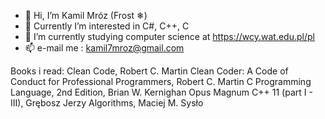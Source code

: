 - 👋 Hi, I’m Kamil Mróz (Frost ❄)
- 👀 Currently I’m interested in C#, C++, C
- 🌱 I’m currently studying computer science at https://wcy.wat.edu.pl/pl
- 📫 e-mail me : kamil7mroz@gmail.com

Books i read:
Clean Code, Robert C. Martin
Clean Coder: A Code of Conduct for Professional Programmers, Robert C. Martin
C Programming Language, 2nd Edition, Brian W. Kernighan
Opus Magnum C++ 11 (part I - III), Grębosz Jerzy
Algorithms, Maciej M. Sysło
